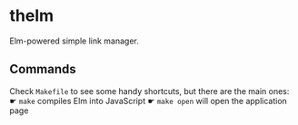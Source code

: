 # thelm
Elm-powered simple link manager.


## Commands

Check `Makefile` to see some handy shortcuts, but there are the main ones:
☛ `make` compiles Elm into JavaScript
☛ `make open` will open the application page

